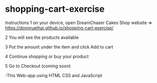 ﻿# shopping-cart-exercise

Instructions
1 on your device, open DreamChaser Cakes Shop website => https://donnruethai.github.io/shopping-cart-exercise/

2 You will see the products available

3 Put the amount under the item and click Add to cart

4 Continue shopping or buy your product

5 Go to Checkout (coming soon)



-This Web-app using HTML CSS and JavaScript
